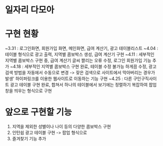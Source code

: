 # 일자리 다모아
# 구현 현황
~3.31 : 로그인화면, 회원가입 화면, 메인화면, 급여 계산기, 광고 테이블리스트
~4.04 : 테이블 형식으로 광고 출력, 지역별 콤보박스 생성, 급여 계산기 구현
~4.11 : 세부적인 지역별 콤보박스 구현 중, 급여 계산기 글씨 짤리는 오류 수정, 로그인 회원가입 기능 추가
~4.18 : 세부적인 지역별 콤보박스 구현 완료, 테이블 수정 불가능 하게끔 수정, 
        광고 검색 방법을 자동에서 수동으로 변경 -> 잦은 검색으로 사이트에서 막아버리는 경우가 발생'
        하이퍼링크를 이용한 웹사이트로 이동하는 기능 구현
~4.25 : 다른 구인구직사이트 광고 테이블 구현 완료, 합쳐서 하나의 테이블에서 보기에는 정렬하기 복잡하여 팝업창을 띄우는 형식으로 구현


# 앞으로 구현할 기능
1. 지역을 제외한 성별이나 나이 등의 다양한 콤보박스 구현
2. 인턴쉽 광고 테이블 구현 -> 팝업 형식으로
3. 즐겨찾기 기능 추가
